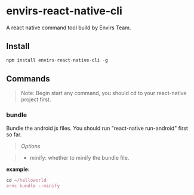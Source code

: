 # envirs-react-native-cli

A react native command tool build by Envirs Team.

## Install

```javascript
npm install envirs-react-native-cli -g
```

## Commands

> Note: Begin start any command, you should cd to your react-native project first.

### bundle

Bundle the android js files.  You should run "react-native run-android" first so far.

> *Options*

> + minify: whether to minify the bundle file.

**example:**

```javascript
cd ~/helloworld
ernc bundle --minify
```
